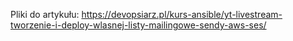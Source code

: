 Pliki do artykułu: https://devopsiarz.pl/kurs-ansible/yt-livestream-tworzenie-i-deploy-wlasnej-listy-mailingowe-sendy-aws-ses/
